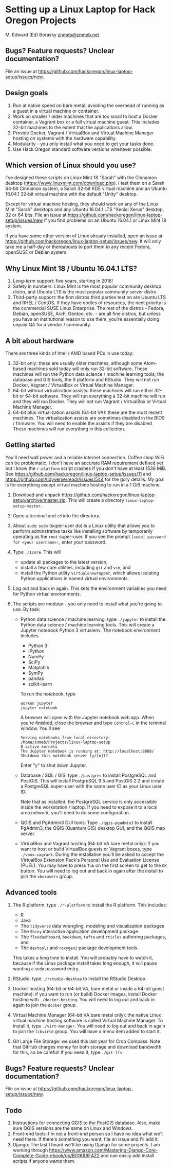 Setting up a Linux Laptop for Hack Oregon Projects
================
M. Edward (Ed) Borasky <znmeb@znmeb.net>

Bugs? Feature requests? Unclear documentation?
----------------------------------------------

File an issue at <https://github.com/hackoregon/linux-laptop-setup/issues/new>.

Design goals
------------

1.  Run at native speed on bare metal, avoiding the overhead of running as a guest in a virtual machine or container.
2.  Work on smaller / older machines that are too small to host a Docker container, a Vagrant box or a full virtual machine guest. This includes 32-bit machines to the extent that the applications allow.
3.  Provide Docker, Vagrant / VirtualBox and Virtual Machine Manager hosting on systems with the hardware capability.
4.  Modularity - you only install what you need to get your tasks done.
5.  Use Hack Oregon standard software versions whenever possible.

Which version of Linux should you use?
--------------------------------------

I've designed these scripts on Linux Mint 18 "Sarah" with the Cinnamon desktop (<https://www.linuxmint.com/download.php>). I test them on a Sarah 64-bit Cinnamon system, a Sarah 32-bit KDE virtual machine and an Ubuntu 16.04.1 32-bit virtual machine with the default "Unity" desktop.

Except for virtual machine hosting, they should work on any of the Linux Mint "Sarah" desktops and any Ubuntu 16.04.1 LTS "Xenial Xerus" desktop, 32 or 64 bits. File an issue at <https://github.com/hackoregon/linux-laptop-setup/issues/new> if you find problems on an Ubuntu 16.04.1 or Linux Mint 18 system.

If you have some other version of Linux already installed, open an issue at <https://github.com/hackoregon/linux-laptop-setup/issues/new>. It will only take me a half-day or thereabouts to port them to any recent Fedora, openSUSE or Debian system.

Why Linux Mint 18 / Ubuntu 16.04.1 LTS?
---------------------------------------

1.  Long-term support: five years, starting in 2016!
2.  Safety in numbers: Linux Mint is the most popular community desktop distro, and Ubuntu LTS is the most popular community server distro.
3.  Third-party support: the first distros third parties test on are Ubuntu LTS and RHEL / CentOS. If they have oodles of resources, the next priority is the commercial SUSE Linux Enterprise. The rest of the distros - Fedora, Debian, openSUSE, Arch, Gentoo, etc. - are all fine distros, but unless you have an institutional reason to use them, you're essentially doing unpaid QA for a vendor / community.

A bit about hardware
--------------------

There are three kinds of Intel / AMD based PCs in use today:

1.  32-bit only: these are usually older machines, although some Atom-based machines sold today will only run 32-bit software. These machines will run the Python data science / machine learning tools, the database and GIS tools, the R platform and RStudio. They will not run Docker, Vagrant / VirtualBox or Virtual Machine Manager.
2.  64-bit without virtualization assists: these machines will run either 32-bit or 64-bit software. They will run everything a 32-bit machine will run and they will run Docker. They will not run Vagrant / VirtualBox or Virtual Machine Manager.
3.  64-bit plus virtualization assists (64-bit VA): these are the most recent machines. The virtualization assists are sometimes disabled in the BIOS / firmware. You will need to enable the assists if they are disabled. These machines will run everything in this collection.

Getting started
---------------

You'll need wall power and a reliable internet connection. Coffee shop WiFi can be problematic. I don't have an accurate RAM requirement defined yet but I know the `r-platform` script crashes if you don't have at least 1536 MiB. See <https://github.com/hackoregon/linux-laptop-setup/issues/11> and <https://github.com/tidyverse/readr/issues/544> for the gory details. My goal is for everything except virtual machine hosting to run in a 1 GiB machine.

1.  Download and unpack <https://github.com/hackoregon/linux-laptop-setup/archive/master.zip>. This will create a directory `linux-laptop-setup-master`.
2.  Open a terminal and `cd` into the directory.
3.  About `sudo`: `sudo` (super-user do) is a Linux utility that allows you to perform adminstrative tasks like installing software by temporarily operating as the `root` super-user. If you see the prompt `[sudo] password for <your username>:`, enter *your* password.
4.  Type `./1core`. This will
    -   update all packages to the latest version,
    -   install a few core utilities, including `git` and `vim`, and
    -   install the Python utility `virtualenvwrapper`, which allows isolating Python applications in named virtual environments.

5.  Log out and back in again. This sets the environment variables you need for Python virtual environments.
6.  The scripts are modular - you only need to install what you're going to use. By task:
    -   Python data science / machine learning: type `./jupyter` to install the Python data science / machine learning tools. This will create a Jupyter notebook Python 3 virtualenv. The notebook environment includes
        -   Python 3
        -   IPython
        -   NumPy
        -   SciPy
        -   Matplotlib
        -   SymPy
        -   pandas
        -   scikit-learn

        To run the notebook, type

            workon jupyter
            jupyter notebook

        A browser will open with the Jupyter notebook web app. When you're finished, close the browser and type `Control-C` in the terminal window. You'll see

            Serving notebooks from local directory: /home/znmeb/Projects/linux-laptop-setup
            0 active kernels 
            The Jupyter Notebook is running at: http://localhost:8888/
            Shutdown this notebook server (y/[n])?

        Enter "y" to shut down Jupyter.
    -   Database / SQL / GIS: type `./postgres` to install PostgreSQL and PostGIS. This will install PostgreSQL 9.5 and PostGIS 2.2 and create a PostgreSQL super-user with the same user ID as your Linux user ID.

        Note that as installed, the PostgreSQL service is only accessible inside the workstation / laptop. If you need to expose it to a local area network, you'll need to do some configuration.
    -   QGIS and PgAdmin3 GUI tools: Type `./qgis-pgadmin3` to install PgAdmin3, the QGIS (Quantum GIS) desktop GUI, and the QGIS map server.
    -   VirtualBox and Vagrant hosting (64-bit VA bare metal only): If you want to host or build VirtualBox guests or Vagrant boxes, type `./vbox-vagrant`. During the installation you'll be asked to accept the VirtualBox Extension Pack's Personal Use and Evaluation License (PUEL). You may have to press `Tab` on the first screen to get to the `OK` button. You will need to log out and back in again after the install to join the `vboxusers` group.

Advanced tools
--------------

1.  The R platform: type `./r-platform` to install the R platform. This includes:

    -   R
    -   Java
    -   The `tidyverse` data wrangling, modeling and visualization packages
    -   The `Shiny` interactive application development package
    -   The `flexdashboard`, `bookdown`, `tufte` and `rticles` authoring packages, and
    -   The `devtools` and `roxygen2` package development tools.

    This takes a long time to install. You will probably have to watch it, because if the Linux package install takes long enough, it will pause wanting a `sudo` password entry.

2.  RStudio: type `./rstudio-desktop` to install the RStudio Desktop.
3.  Docker hosting (64-bit or 64-bit VA, bare metal or inside a 64-bit guest machine): if you want to run (or build) Docker images, install Docker hosting with `./docker-hosting`. You will need to log out and back in again to join the `docker` group.
4.  Virtual Machine Manager (64-bit VA bare metal only): the native Linux virtual machine hosting software is called Virtual Machine Manager. To install it, type `./virt-manager`. You will need to log out and back in again to join the `libvirtd` group. You will have a menu item added to start it.
5.  Git Large File Storage: we used this last year for Crop Compass. Note that GitHub charges money for both storage and download bandwidth for this, so be careful! If you need it, type `./git-lfs`.

Bugs? Feature requests? Unclear documentation?
----------------------------------------------

File an issue at <https://github.com/hackoregon/linux-laptop-setup/issues/new>.

Todo
----

1.  Instructions for connecting QGIS to the PostGIS database. Also, make sure QGIS versions are the same on Linux and Windows.
2.  Front-end tools: I'm not a front-end person so I have no idea what we'll need there. If there's something you want, file an issue and I'll add it.
3.  Django: The last I heard we'll be using Django for some projects. I am working through <https://www.amazon.com/Mastering-Django-Core-Complete-Guide-ebook/dp/B01KR6F4Z2> and can easily add install scripts if anyone wants them.
